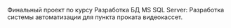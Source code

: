 Финальный проект по курсу Разработка БД MS SQL Server: Разработка системы автоматизации для пункта проката видеокассет.
